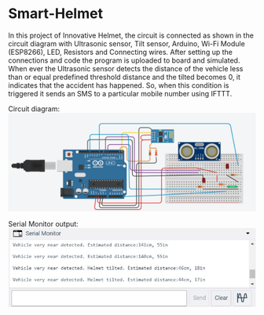 # Smart-Helmet
In this project of Innovative Helmet, the circuit is connected as shown in the circuit diagram with Ultrasonic sensor, Tilt sensor, Arduino, Wi-Fi Module (ESP8266), LED, Resistors and Connecting wires. After setting up the connections and code the program is uploaded to board and simulated. When ever the Ultrasonic sensor detects the distance of the vehicle less than or equal predefined threshold distance and the tilted becomes 0, it indicates that the accident has happened. So, when this condition is triggered it sends an SMS to a particular mobile number using IFTTT. 

Circuit diagram:
![](Circuit.png)

Serial Monitor output:
![](Serial_Output.JPG)
